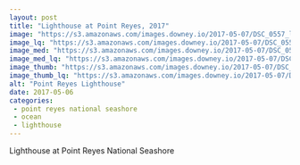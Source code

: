 ```yaml
---
layout: post
title: "Lighthouse at Point Reyes, 2017"
image: "https://s3.amazonaws.com/images.downey.io/2017-05-07/DSC_0557_large.jpg"
image_lq: "https://s3.amazonaws.com/images.downey.io/2017-05-07/DSC_0557_large_lq.jpg"
image_med: "https://s3.amazonaws.com/images.downey.io/2017-05-07/DSC_0557_medium.jpg"
image_med_lq: "https://s3.amazonaws.com/images.downey.io/2017-05-07/DSC_0557_medium_lq.jpg"
image_thumb: "https://s3.amazonaws.com/images.downey.io/2017-05-07/DSC_0557_thumb.jpg"
image_thumb_lq: "https://s3.amazonaws.com/images.downey.io/2017-05-07/DSC_0557_thumb_lq.jpg"
alt: "Point Reyes Lighthouse"
date: 2017-05-06
categories:
 - point reyes national seashore
 - ocean
 - lighthouse
---
```


Lighthouse at Point Reyes National Seashore
